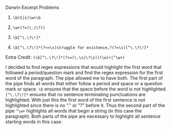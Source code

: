 
Darwin Excerpt Problems

1. `\b(S|s)\w+\b`

2. `\w+(?=(\.|\?))`

3. `\b[^\.\?\!]*`

4. `\b[^\.\?\!]*(?<=\s)struggle for existence,?(?=\s)[^\.\?\!]*`

Extra Credit: `(\b[^\.\?\!]*(?<=(\.\s|\?\s))(\w)+|^\w+)`

I decided to find regex expressions that would highlight the first word that followed a period/question mark and find the regex expression for the first word of the paragraph. The pipe allowed me to have both. The first part of the pipe finds all words that either follow a period and space or a question mark or space. `\b` ensures that the space before the word is not highlighted. `[^\.\?\!]*` ensures that no sentence terminating punctuations are highlighted. With just this the first word of the first sentence is not highlighted since there is no "." or "?" before it. Thus the second part of the pipe `^\w+` highlights all words that begin a string (in this case the paragraph). Both parts of the pipe are necessary to highlight all sentence starting words in this case.


